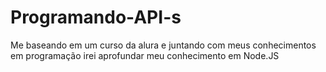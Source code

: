 # Programando-API-s
Me baseando em um curso da alura e juntando com meus conhecimentos em programação irei aprofundar meu conhecimento em Node.JS
